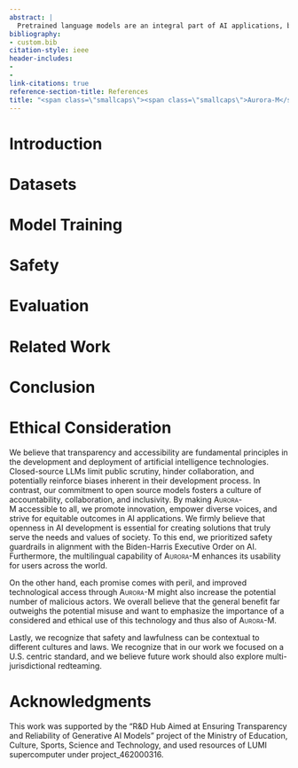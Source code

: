 ```yaml
---
abstract: |
  Pretrained language models are an integral part of AI applications, but their high computational cost for training limits accessibility. Initiatives such as <span class="smallcaps">Bloom</span> and <span class="smallcaps">StarCoder</span> aim to democratize access to pretrained models for collaborative community development. Despite these efforts, such models encounter challenges such as limited multilingual capabilities, risks of catastrophic forgetting during continual pretraining, and the high costs of training models from scratch, alongside the need to align with AI safety standards and regulatory frameworks. This paper presents **<span style="color: violet"><span class="smallcaps">Aurora-M</span></span>**, a `15B` parameter multilingual open-source model trained on English, Finnish, Hindi, Japanese, Vietnamese, and code. Continually pretrained from <span class="smallcaps">StarCoderPlus</span> on `435B` additional tokens, <span class="smallcaps">Aurora-M</span> surpasses `2T` tokens in total training token count. It is the first open-source multilingual model fine-tuned on human-reviewed safety instructions, thus aligning its development not only with conventional red-teaming considerations, but also with the specific concerns articulated in the Biden-Harris Executive Order on the Safe, Secure, and Trustworthy Development and Use of Artificial Intelligence. We evaluate <span class="smallcaps">Aurora-M</span> across a wide range of tasks and languages, showcasing its robustness against catastrophic forgetting and its superior performance in multilingual settings, particularly in safety evaluations. We open-source <span class="smallcaps">Aurora-M</span> and its variants to encourage responsible open-source development of large language models at <https://huggingface.co/aurora-m>.
bibliography:
- custom.bib
citation-style: ieee
header-includes:
- 
- 
link-citations: true
reference-section-title: References
title: "<span class=\"smallcaps\"><span class=\"smallcaps\">Aurora-M</span></span>: Open Source Continual Pre-training for Multilingual Language and Code"
---
```






# Introduction

# Datasets

# Model Training

# Safety

# Evaluation

# Related Work

# Conclusion

# Ethical Consideration

We believe that transparency and accessibility are fundamental principles in the development and deployment of artificial intelligence technologies. Closed-source LLMs limit public scrutiny, hinder collaboration, and potentially reinforce biases inherent in their development process. In contrast, our commitment to open source models fosters a culture of accountability, collaboration, and inclusivity. By making <span class="smallcaps">Aurora-M</span> accessible to all, we promote innovation, empower diverse voices, and strive for equitable outcomes in AI applications. We firmly believe that openness in AI development is essential for creating solutions that truly serve the needs and values of society. To this end, we prioritized safety guardrails in alignment with the Biden-Harris Executive Order on AI. Furthermore, the multilingual capability of <span class="smallcaps">Aurora-M</span> enhances its usability for users across the world.

On the other hand, each promise comes with peril, and improved technological access through <span class="smallcaps">Aurora-M</span> might also increase the potential number of malicious actors. We overall believe that the general benefit far outweighs the potential misuse and want to emphasize the importance of a considered and ethical use of this technology and thus also of <span class="smallcaps">Aurora-M</span>.

Lastly, we recognize that safety and lawfulness can be contextual to different cultures and laws. We recognize that in our work we focused on a U.S. centric standard, and we believe future work should also explore multi-jurisdictional redteaming.

# Acknowledgments

This work was supported by the “R&D Hub Aimed at Ensuring Transparency and Reliability of Generative AI Models” project of the Ministry of Education, Culture, Sports, Science and Technology, and used resources of LUMI supercomputer under project_462000316.
